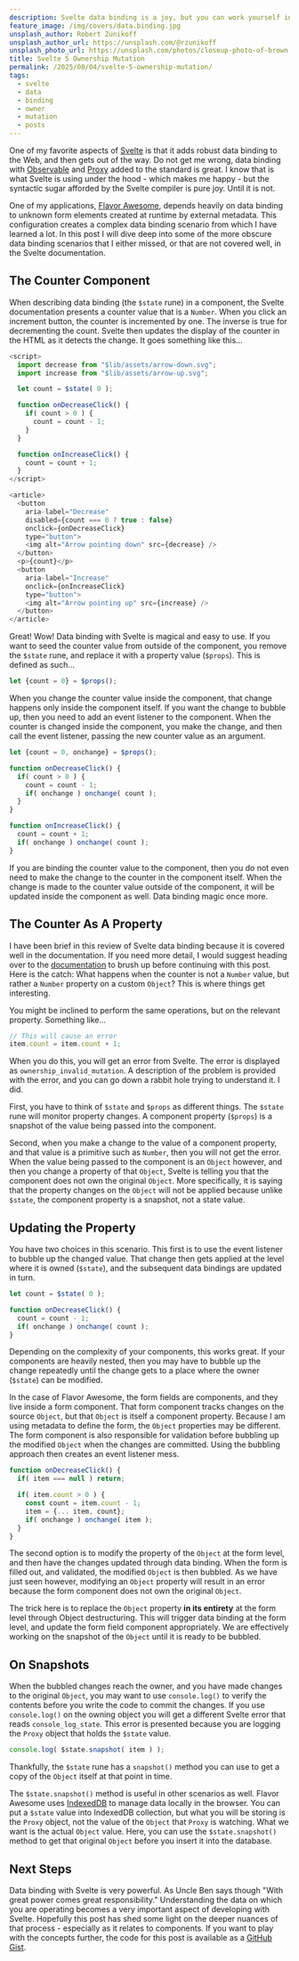 ```yaml
---
description: Svelte data binding is a joy, but you can work yourself into a corner if you are not careful. Take a closer look at some edge cases to stay on track.
feature_image: /img/covers/data.binding.jpg
unsplash_author: Robert Zunikoff
unsplash_author_url: https://unsplash.com/@rzunikoff
unsplash_photo_url: https://unsplash.com/photos/closeup-photo-of-brown-rope--yz22gsqAH0
title: Svelte 5 Ownership Mutation
permalink: /2025/08/04/svelte-5-ownership-mutation/
tags:
  - svelte
  - data
  - binding
  - owner
  - mutation
  - posts
---
```


One of my favorite aspects of [Svelte](https://svelte.dev/) is that it adds robust data binding to the Web, and then gets out of the way. Do not get me wrong, data binding with [Observable](https://github.com/tc39/proposal-observable) and [Proxy](https://developer.mozilla.org/en-US/docs/Web/JavaScript/Reference/Global_Objects/Proxy) added to the standard is great. I know that is what Svelte is using under the hood - which makes me happy - but the syntactic sugar afforded by the Svelte compiler is pure joy. Until it is not.

One of my applications, [Flavor Awesome](https://flavorawesome.com/), depends heavily on data binding to unknown form elements created at runtime by external metadata. This configuration creates a complex data binding scenario from which I have learned a lot. In this post I will dive deep into some of the more obscure data binding scenarios that I either missed, or that are not covered well, in the Svelte documentation.

## The Counter Component

When describing data binding (the `$state` rune) in a component, the Svelte documentation presents a counter value that is a `Number`. When you click an increment button, the counter is incremented by one. The inverse is true for decrementing the count. Svelte then updates the display of the counter in the HTML as it detects the change. It goes something like this…

``` js
<script>
  import decrease from "$lib/assets/arrow-down.svg";  
  import increase from "$lib/assets/arrow-up.svg";

  let count = $state( 0 );

  function onDecreaseClick() {
    if( count > 0 ) {
      count = count - 1;
    }
  }

  function onIncreaseClick() {
    count = count + 1;
  }  
</script>

<article>
  <button 
    aria-label="Decrease" 
    disabled={count === 0 ? true : false} 
    onclick={onDecreaseClick} 
    type="button">
    <img alt="Arrow pointing down" src={decrease} />
  </button>
  <p>{count}</p>
  <button 
    aria-label="Increase" 
    onclick={onIncreaseClick} 
    type="button">
    <img alt="Arrow pointing up" src={increase} />
  </button>
</article>
```

Great! Wow! Data binding with Svelte is magical and easy to use. If you want to seed the counter value from outside of the component, you remove the `$state` rune, and replace it with a property value (`$props`). This is defined as such...

``` js
let {count = 0} = $props();
```

When you change the counter value inside the component, that change happens only inside the component itself. If you want the change to bubble up, then you need to add an event listener to the component. When the counter is changed inside the component, you make the change, and then call the event listener, passing the new counter value as an argument.

``` js
let {count = 0, onchange} = $props();

function onDecreaseClick() {
  if( count > 0 ) {
    count = count - 1;
    if( onchange ) onchange( count );
  }
}

function onIncreaseClick() {
  count = count + 1;
  if( onchange ) onchange( count );    
}  
```

If you are binding the counter value to the component, then you do not even need to make the change to the counter in the component itself. When the change is made to the counter value outside of the component, it will be updated inside the component as well. Data binding magic once more.

## The Counter As A Property

I have been brief in this review of Svelte data binding because it is covered well in the documentation. If you need more detail, I would suggest heading over to the [documentation](https://svelte.dev/playground/component-bindings) to brush up before continuing with this post. Here is the catch: What happens when the counter is not a `Number` value, but rather a `Number` property on a custom `Object`? This is where things get interesting.

You might be inclined to perform the same operations, but on the relevant property. Something like...

``` js
// This will cause an error
item.count = item.count + 1;
```

When you do this, you will get an error from Svelte. The error is displayed as `ownership_invalid_mutation`. A description of the problem is provided with the error, and you can go down a rabbit hole trying to understand it. I did.

First, you have to think of `$state` and `$props` as different things. The `$state` rune will monitor property changes. A component property (`$props`) is a snapshot of the value being passed into the component. 

Second, when you make a change to the value of a component property, and that value is a primitive such as `Number`, then you will not get the error. When the value being passed to the component is an `Object` however, and then you change a property of that `Object`, Svelte is telling you that the component does not own the original `Object`. More specifically, it is saying that the property changes on the `Object` will not be applied because unlike `$state`, the component property is a snapshot, not a state value.

## Updating the Property

You have two choices in this scenario. This first is to use the event listener to bubble up the changed value. That change then gets applied at the level where it is owned (`$state`), and the subsequent data bindings are updated in turn.

``` js
let count = $state( 0 );

function onDecreaseClick() {
  count = count - 1;
  if( onchange ) onchange( count );
}
```

Depending on the complexity of your components, this works great. If your components are heavily nested, then you may have to bubble up the change repeatedly until the change gets to a place where the owner (`$state`) can be modified.

In the case of Flavor Awesome, the form fields are components, and they live inside a form component. That form component tracks changes on the source `Object`, but that `Object` is itself a component property. Because I am using metadata to define the form, the `Object` properties may be different. The form component is also responsible for validation before bubbling up the modified `Object` when the changes are committed. Using the bubbling approach then creates an event listener mess.

``` js
function onDecreaseClick() {
  if( item === null ) return;

  if( item.count > 0 ) {
    const count = item.count - 1;
    item = {... item, count};
    if( onchange ) onchange( item );
  }
}
```

The second option is to modify the property of the `Object` at the form level, and then have the changes updated through data binding. When the form is filled out, and validated, the modified `Object` is then bubbled. As we have just seen however, modifying an `Object` property will result in an error because the form component does not own the original `Object`. 

The trick here is to replace the `Object` property **in its entirety** at the form level through Object destructuring. This will trigger data binding at the form level, and update the form field component appropriately. We are effectively working on the snapshot of the `Object` until it is ready to be bubbled.

## On Snapshots

When the bubbled changes reach the owner, and you have made changes to the original `Object`, you may want to use `console.log()` to verify the contents before you write the code to commit the changes. If you use `console.log()` on the owning object you will get a different Svelte error that reads `console_log_state`. This error is presented because you are logging the `Proxy` object that holds the `$state` value.

``` js
console.log( $state.snapshot( item ) );
```

Thankfully, the `$state` rune has a `snapshot()` method you can use to get a copy of the `Object` itself at that point in time. 

The `$state.snapshot()` method is useful in other scenarios as well. Flavor Awesome uses [IndexedDB](https://developer.mozilla.org/en-US/docs/Web/API/IndexedDB_API) to manage data locally in the browser. You can put a `$state` value into IndexedDB collection, but what you will be storing is the `Proxy` object, not the value of the `Object` that `Proxy` is watching. What we want is the actual `Object` value. Here, you can use the `$state.snapshot()` method to get that original `Object` before you insert it into the database.

## Next Steps

Data binding with Svelte is very powerful. As Uncle Ben says though "With great power comes great responsibility." Understanding the data on which you are operating becomes a very important aspect of developing with Svelte. Hopefully this post has shed some light on the deeper nuances of that process - especially as it relates to components. If you want to play with the concepts further, the code for this post is available as a [GitHub Gist](https://gist.github.com/krhoyt/609e2f6b950355e9b051dc1904534cbb).
